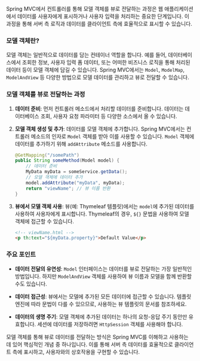 Spring MVC에서 컨트롤러를 통해 모델 객체를 뷰로 전달하는 과정은 웹 애플리케이션에서 데이터를 사용자에게 표시하거나 사용자 입력을 처리하는 중요한 단계입니다. 이 과정을 통해 서버 측 로직과 데이터를 클라이언트 측에 효율적으로 표시할 수 있습니다.

### 모델 객체란?

모델 객체는 일반적으로 데이터를 담는 컨테이너 역할을 합니다. 예를 들어, 데이터베이스에서 조회한 정보, 사용자 입력 폼 데이터, 또는 어떠한 비즈니스 로직을 통해 처리된 데이터 등이 모델 객체에 담길 수 있습니다. Spring MVC에서는 `Model`, `ModelMap`, `ModelAndView` 등 다양한 방법으로 모델 데이터를 관리하고 뷰로 전달할 수 있습니다.

### 모델 객체를 뷰로 전달하는 과정

1. **데이터 준비**: 먼저 컨트롤러 메소드에서 처리할 데이터를 준비합니다. 데이터는 데이터베이스 조회, 사용자 요청 파라미터 등 다양한 소스에서 올 수 있습니다.

2. **모델 객체 생성 및 추가**: 데이터를 모델 객체에 추가합니다. Spring MVC에서는 컨트롤러 메소드의 인자로 `Model` 객체를 받아 이를 사용할 수 있습니다. `Model` 객체에 데이터를 추가하기 위해 `addAttribute` 메소드를 사용합니다.

   ```java
   @GetMapping("/somePath")
   public String someMethod(Model model) {
       // 데이터 준비
       MyData myData = someService.getData();
       // 모델 객체에 데이터 추가
       model.addAttribute("myData", myData);
       return "viewName"; // 뷰 이름 반환
   }
   ```

3. **뷰에서 모델 객체 사용**: 뷰(예: Thymeleaf 템플릿)에서는 `model`에 추가된 데이터를 사용하여 사용자에게 표시합니다. Thymeleaf의 경우, `${}` 문법을 사용하여 모델 객체에 접근할 수 있습니다.

   ```html
   <!-- viewName.html -->
   <p th:text="${myData.property}">Default Value</p>
   ```

### 주요 포인트

- **데이터 전달의 유연성**: `Model` 인터페이스는 데이터를 뷰로 전달하는 가장 일반적인 방법입니다. 하지만 `ModelAndView` 객체를 사용하여 뷰 이름과 모델을 함께 반환할 수도 있습니다.

- **데이터 접근성**: 뷰에서는 모델에 추가된 모든 데이터에 접근할 수 있습니다. 템플릿 엔진에 따라 문법이 다를 수 있으므로, 사용하는 뷰 템플릿의 문서를 참조하세요.

- **데이터의 생명 주기**: 모델 객체에 추가된 데이터는 하나의 요청-응답 주기 동안만 유효합니다. 세션에 데이터를 저장하려면 `HttpSession` 객체를 사용해야 합니다.

모델 객체를 통해 뷰로 데이터를 전달하는 방식은 Spring MVC를 이해하고 사용하는 데 있어 핵심적인 개념 중 하나입니다. 이를 통해 서버 측 데이터를 효율적으로 클라이언트 측에 표시하고, 사용자와의 상호작용을 구현할 수 있습니다.
